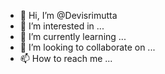 - 👋 Hi, I’m @Devisrimutta
- 👀 I’m interested in ...
- 🌱 I’m currently learning ...
- 💞️ I’m looking to collaborate on ...
- 📫 How to reach me ...

<!---
Devisrimutta/Devisrimutta is a ✨ special ✨ repository because its `README.md` (this file) appears on your GitHub profile.
You can click the Preview link to take a look at your changes.
--->
